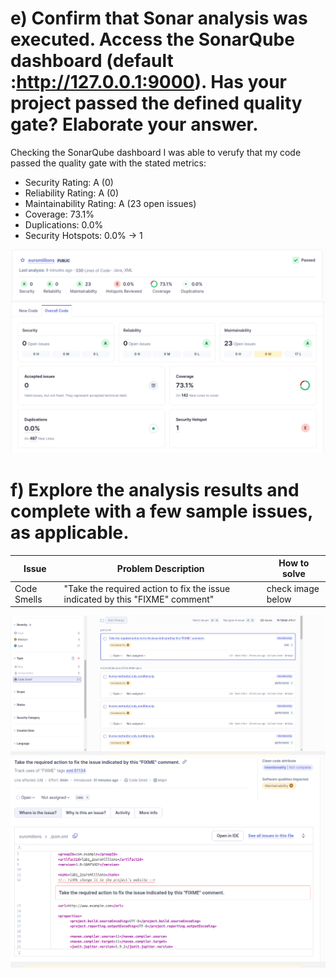 # e) Confirm that Sonar analysis was executed. Access the SonarQube dashboard (default :http://127.0.0.1:9000). Has your project passed the defined quality gate? Elaborate your answer.

Checking the SonarQube dashboard I was able to verufy that my code passed the quality gate with the stated metrics:
- Security Rating: A (0)
- Reliability Rating: A (0)
- Maintainability Rating: A (23 open issues)
- Coverage: 73.1%
- Duplications: 0.0%
- Security Hotspots: 0.0% -> 1

![SonarQube Dashboard 1](sonarqube_dashboard.png)
![SonarQube Dashboard 2](sonarqube_dashboard2.png)


# f) Explore the analysis results and complete with a few sample issues, as applicable.

| Issue | Problem Description | How to solve | 
| --- | --- | --- |
| Code Smells | "Take the required action to fix the issue indicated by this "FIXME" comment" | check image below |

![SonarQube Dashboard 3](sonarqube_dashboard3.png)
![SonarQube Dashboard 4](sonarqube_dashboard4.png)
